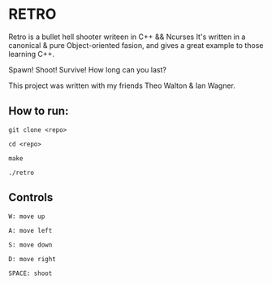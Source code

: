 # RETRO

Retro is a bullet hell shooter writeen in C++ && Ncurses
It's written in a canonical & pure Object-oriented fasion, and gives a great example to those learning C++.

Spawn! Shoot! Survive!
How long can you last?

This project was written with my friends Theo Walton & Ian Wagner.

## How to run:

`git clone <repo>`


`cd <repo>`


`make`


`./retro`

## Controls

`W: move up`


`A: move left`


`S: move down`


`D: move right`


`SPACE: shoot`




